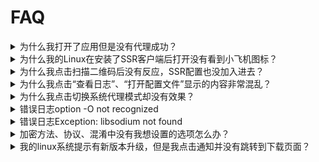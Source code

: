 # FAQ

<details>
  <summary>为什么我打开了应用但是没有代理成功？</summary>
  <p>首先，确定服务器配置中有可用的服务器并选中了其中的一项。其次，确认“启用系统代理”菜单已选中。再次，尝试勾选“系统代理设置”-“全局设置”，然后查看浏览器是否已被代理。最后，点击“帮助”-“查看日志”查看<code>shadowsocksr-python</code>是否正常运行，日志中有没有报错，如有报错请先排错（比如端口占用）。</p>
</details>

<details>
  <summary>为什么我的Linux在安装了SSR客户端后打开没有看到小飞机图标？</summary>
  <p>尝试安装<code>libappindicator1</code>应用程序指示器。</p>
</details>

<details>
  <summary>为什么我点击扫描二维码后没有反应，SSR配置也没加入进去？</summary>
  <p>请确保整个屏幕中有且仅有一个正确可识别的SS(R)二维码。</p>
</details>

<details>
  <summary>为什么我点击“查看日志”、“打开配置文件”显示的内容非常混乱？</summary>
  <p>这2个操作会直接使用系统默认的应用分别打开<code>.log</code>和<code>.json</code>文件，所以这种情况应该是对应扩展名的系统默认应用对该文件显示有问题，请尝试直接修改这2种后缀名对应的默认程序。</p>
</details>

<details>
  <summary>为什么我点击切换系统代理模式却没有效果？</summary>
  <p>我们暂时只支持<code>Gnome</code>桌面的Linux系统，其它桌面环境的如果你有解决方案请发issue。Windows和Mac应该正常。</p>
</details>

<details>
  <summary>错误日志option -O not recognized</summary>
  <p>该错误的原因是因为<code>shadowsocksr-python</code>版本过低而不支持<code>-O</code>参数导致，请升级<code>shadowsocksr-python</code>版本。其它相类似的错误采用同样的处理方案。</p>
</details>

<details>
  <summary>错误日志Exception: libsodium not found</summary>
  <p>该错误是因为当前系统缺少libsodium库导致，Mac下使用<code>brew install libsodium</code>安装，Ubuntu可参考<a href="https://gist.github.com/jonathanpmartins/2510f38abee1e65c6d92">https://gist.github.com/jonathanpmartins/2510f38abee1e65c6d92</a>安装，Windows前往<a href="https://download.libsodium.org/libsodium/releases/">https://download.libsodium.org/libsodium/releases/</a>下载<code>libsodium-{version}-msvc.zip</code>文件并解压，复制解压目录中的<code>libsodium.dll</code>至<code>C:\windows\system32</code>目录（注意dll文件是64的还是32的）,其它系统请自行搜索。</p>
</details>

<details>
  <summary>加密方法、协议、混淆中没有我想设置的选项怎么办？</summary>
  <p>请右击任务栏图标-配置-选项设置...，然后切换到SSR设置选项卡中自行添加。</p>
</details>

<details>
  <summary>我的linux系统提示有新版本升级，但是我点击通知并没有跳转到下载页面？</summary>
  <p>1，建议使用AppImage包。 2，参考<a href="https://github.com/electron/electron/issues/9919">https://github.com/electron/electron/issues/9919</a>&nbsp;以及&nbsp;<a href="https://github.com/electron/electron/issues/8474">https://github.com/electron/electron/issues/8474</a></p>
</details>
